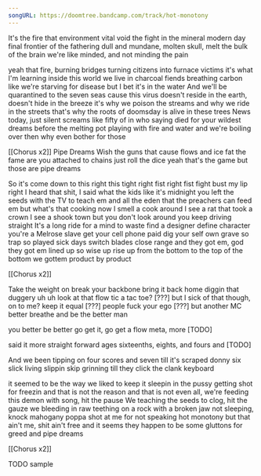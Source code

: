 ```yaml
---
songURL: https://doomtree.bandcamp.com/track/hot-monotony
---
```


It's the fire that environment vital void
the fight in the mineral modern day
final frontier of the fathering
dull and mundane, molten skull, melt the bulk of the brain
we're like minded, and not minding the pain

yeah that fire, burning bridges
turning citizens into furnace victims
it's what I'm learning inside this world we live in
charcoal fiends
breathing carbon like we're starving for disease
but I bet it's in the water
And we'll be quarantined to the seven seas
cause this virus doesn't reside in the earth, doesn't hide in the breeze
it's why we poison the streams
and why we ride in the streets
that's why the roots of doomsday is alive in these trees
News today, just silent screams
like fifty of in who saying died for your wildest dreams
before the melting pot playing with fire and water
and we're boiling over then why even bother
for those

[[Chorus x2]]
Pipe Dreams
Wish the guns that cause flows and ice fat the fame
are you attached to chains
just roll the dice
yeah that's the game
but those are pipe dreams

So it's come down to this right
this tight right fist right fist fight
bust my lip right
I heard that shit, I said what the kids like
it's midnight
you left the seeds with the TV to teach em
and all the eden that the preachers can feed em
but what's that cooking now
I smell a cook around
I see a rat that took a crown
I see a shook town
but you don't look around
you keep driving straight
It's a long ride for a mind to waste
find a designer define character
you're a Melrose slave
get your cell phone paid
dig your self own grave
so trap so played
sick days switch blades close range
and they got em, god they got em lined up
so wise up rise up
from the bottom to the top of the bottom
we gottem
product by product

[[Chorus x2]]

Take the weight on
break your backbone
bring it back home
diggin that duggery uh uh
look at that flow
tic a tac toe?
[???]
but I sick of that though, on to me?
keep it equal
[???] people
fuck your ego
[???]
but another MC better breathe and
be the better man

you better be better
go get it, go get a flow
meta, more [TODO]

said it more straight forward
ages sixteenths, eights, and fours and [TODO]

And we been tipping on four scores
and seven till it's scraped
donny six slick living slippin
skip grinning till they click the clank keyboard

it seemed to be the way we liked to keep it sleepin in the pussy getting shot for freezin
and that is not the reason
and that is not even all, we're feeding this demon with song, hit the pause
We teaching the seeds to clog, hit the gauze
we bleeding in raw
teething on a rock with a broken jaw
not sleeping, knock mahogany
poppa shot at me for not speaking hot monotony
but that ain't me, shit ain't free
and it seems they happen to be some gluttons for greed and pipe dreams

[[Chorus x2]]

TODO sample
